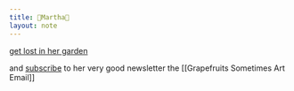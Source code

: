 ```yaml
---
title: 💖Martha💖
layout: note
---
```


[get lost in her garden](http://athousandcirclets.garden)

and [subscribe](https://buttondown.email/martha) to her very good newsletter the [[Grapefruits Sometimes Art Email]]